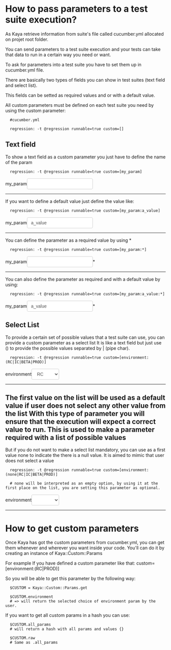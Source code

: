 How to pass parameters to a test suite execution?
==============

As Kaya retrieve information from suite's file called cucumber.yml allocated on projet root folder.

You can send parameters to a test suite execution and your tests can take that data to run in a certain way you need or want.

To ask for parameters into a test suite you have to set them up in cucumber.yml file.

There are basically two types of fields you can show in test suites (text field and select list).

This fields can be setted as required values and or with a default value.

All custom parameters must be defined on each test suite you need by using the custom parameter:

      #cucumber.yml

      regression: -t @regression runnable=true custom=[]

Text field
---------------------

To show a text field as a custom parameter you just have to define the name of the param

      regression: -t @regression runnable=true custom=[my_param]

<form>
  <label class="col-sm-2 control-label" for="formGroupInputSmall">my_param</label><input type="text" name="my_param" value="" placeholder="" style="height: 34px; padding: 6px 12px; font-size: 14px; line-height: 1.42857143; color: #555; background-color: #fff; background-image: none; border: 1px solid #ccc; border-radius: 4px;">
</form>

---------------------------------------

If you want to define a default value just define the value like:

      regression: -t @regression runnable=true custom=[my_param:a_value]

<form>
<label class="col-sm-2 control-label" for="formGroupInputSmall">my_param</label><input type="text" name="my_param" value="a_value" placeholder="" style="height: 34px; padding: 6px 12px; font-size: 14px; line-height: 1.42857143; color: #555; background-color: #fff; background-image: none; border: 1px solid #ccc; border-radius: 4px;">
</form>

---------------------------------------

You can define the parameter as a required value by using \*

      regression: -t @regression runnable=true custom=[my_param:*]

<form>
<label class="col-sm-2 control-label" for="formGroupInputSmall">my_param</label><input type="text" name="my_param" value="" placeholder="" style="height: 34px; padding: 6px 12px; font-size: 14px; line-height: 1.42857143; color: #555; background-color: #fff; background-image: none; border: 1px solid #ccc; border-radius: 4px;">*
</form>

---------------------------------------

You can also define the parameter as required and with a default value by using:

      regression: -t @regression runnable=true custom=[my_param:a_value:*]

<form>
<label class="col-sm-2 control-label" for="formGroupInputSmall">my_param</label><input type="text" name="my_param" value="a_value" placeholder="" style="height: 34px; padding: 6px 12px; font-size: 14px; line-height: 1.42857143; color: #555; background-color: #fff; background-image: none; border: 1px solid #ccc; border-radius: 4px;">*
</form>

Select List
---------------------

To provide a certain set of possible values that a test suite can use, you can provide a custom parameter as a select list
It is like a text field but just use () to provide the possible values separated by | (pipe char).

      regression: -t @regression runnable=true custom=[environment:(RC|IC|BETA|PROD)]

<form>
<label class="col-sm-2 control-label" for="formGroupInputSmall">environment</label><select id="environment" name="environment" style="height: 34px; padding: 6px 12px; font-size: 14px; line-height: 1.42857143; color: #555; background-color: #fff; background-image: none; border: 1px solid #ccc; border-radius: 4px;">  <option value="RC">RC</option>  <option value="IC">IC</option>  <option value="BETA">BETA</option>  <option value="PROD">PROD</option>  </select>
</form>

---------------------------------------

The first value on the list will be used as a default value if user does not select any other value from the list
With this type of parameter you will ensure that the execution will expect a correct value to run. This is used to make a parameter required with a list of possible values
---------------------------------------
But if you do not want to make a select list mandatory, you can use as a first value none to indicate the there is a null value. It is aimed to mimic that user does not select a value

      regression: -t @regression runnable=true custom=[environment:(none|RC|IC|BETA|PROD)]

      # none will be interpreted as an empty option, by using it at the first place on the list, you are setting this parameter as optional.

<form>
<label class="col-sm-2 control-label" for="formGroupInputSmall">environment</label><select id="environment" name="environment" style="height: 34px; padding: 6px 12px; font-size: 14px; line-height: 1.42857143; color: #555; background-color: #fff; background-image: none; border: 1px solid #ccc; border-radius: 4px;">  <option value=""></option> <option value="RC">RC</option>  <option value="IC">IC</option>  <option value="BETA">BETA</option>  <option value="PROD">PROD</option></select>
</form>

---------------------------------------





How to get custom parameters
==============

Once Kaya has got the custom parameters from cucumber.yml, you can get them whenever and wherever you want inside your code.
You'll can do it by creating an instance of Kaya::Custom::Params

For example
If you have defined a custom parameter like that: custom=[environment:(RC|PROD)]

So you will be able to get this parameter by the following way:

      $CUSTOM = Kaya::Custom::Params.get

      $CUSTOM.environment
      # => will return the selected choice of environment param by the user.

If you want to get all custom params in a hash you can use:

      $CUSTOM.all_params
      # will return a hash with all params and values {}

      $CUSTOM.raw
      # Same as .all_params

